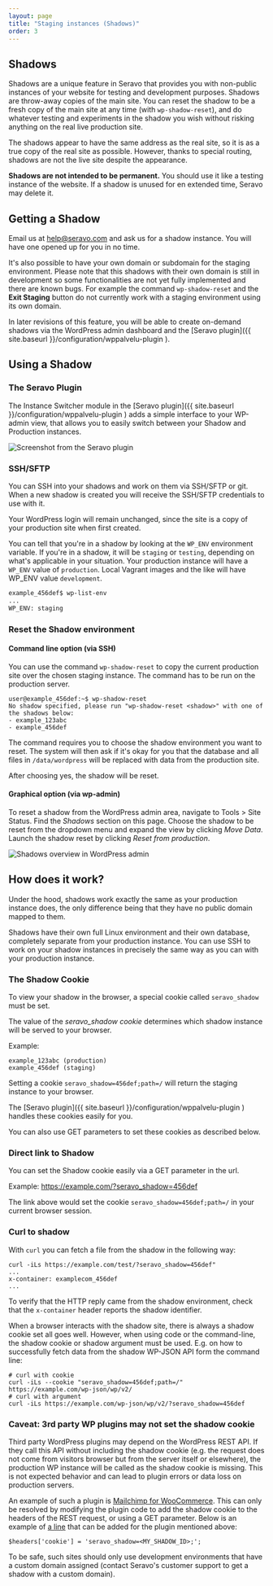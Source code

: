 ```yaml
---
layout: page
title: "Staging instances (Shadows)"
order: 3
---
```


## Shadows

Shadows are a unique feature in Seravo that provides you with non-public instances of your website for testing and development purposes. Shadows are throw-away copies of the main site. You can reset the shadow to be a fresh copy of the main site at any time (with `wp-shadow-reset`), and do whatever testing and experiments in the shadow you wish without risking anything on the real live production site.

The shadows appear to have the same address as the real site, so it is as a true copy of the real site as possible. However, thanks to special routing, shadows are not the live site despite the appearance.

**Shadows are not intended to be permanent.** You should use it like a testing instance of the website. If a shadow is unused for en extended time, Seravo may delete it.


## Getting a Shadow

Email us at [help@seravo.com](mailto:help@seravo.com) and ask us for a shadow instance. You will have one opened up for you in no time.

It's also possible to have your own domain or subdomain for the staging environment. Please note that this shadows with their own domain is still in development so some functionalities are not yet fully implemented and there are known bugs. For example the command `wp-shadow-reset` and the **Exit Staging** button do not currently work with a staging environment using its own domain.

In later revisions of this feature, you will be able to create on-demand shadows via the WordPress admin dashboard and the [Seravo plugin]({{ site.baseurl }}/configuration/wppalvelu-plugin ).

## Using a Shadow

### The Seravo Plugin

The Instance Switcher module in the [Seravo plugin]({{ site.baseurl }}/configuration/wppalvelu-plugin ) adds a simple interface to your WP-admin view, that allows you to easily switch between your Shadow and Production instances.

![Screenshot from the Seravo plugin]({{site.baseurl}}/images/instance-switcher.png)

### SSH/SFTP

You can SSH into your shadows and work on them via SSH/SFTP or git. When a new shadow is created you will receive the SSH/SFTP credentials to use with it.

Your WordPress login will remain unchanged, since the site is a copy of your production site when first created.

You can tell that you're in a shadow by looking at the `WP_ENV` environment variable. If you're in a shadow, it will be `staging` or `testing`, depending on what's applicable in your situation. Your production instance will have a `WP_ENV` value of `production`. Local Vagrant images and the like will have WP_ENV value `development`.

```bash
example_456def$ wp-list-env
...
WP_ENV: staging
```

### Reset the Shadow environment

#### Command line option (via SSH)

You can use the command `wp-shadow-reset` to copy the current production site over the chosen staging instance. The command has to be run on the production server.

```
user@example_456def:~$ wp-shadow-reset
No shadow specified, please run "wp-shadow-reset <shadow>" with one of the shadows below:
- example_123abc
- example_456def
```

The command requires you to choose the shadow environment you want to reset. The system will then ask if it's okay for you that the database and all files in `/data/wordpress` will be replaced with data from the production site.

After choosing yes, the shadow will be reset.

#### Graphical option (via wp-admin)

To reset a shadow from the WordPress admin area, navigate to Tools &gt; Site Status. Find the *Shadows* section on this page. Choose the shadow to be reset from the dropdown menu and expand the view by clicking *Move Data*. Launch the shadow reset by clicking *Reset from production*.

![Shadows overview in WordPress admin]({{site.baseurl}}/images/seravo-plugin-shadows.png)

## How does it work?

Under the hood, shadows work exactly the same as your production instance does, the only difference being that they have no public domain mapped to them.

Shadows have their own full Linux environment and their own database, completely separate from your production instance. You can use SSH to work on your shadow instances in precisely the same way as you can with your production instance.

### The Shadow Cookie

To view your shadow in the browser, a special cookie called `seravo_shadow` must be set.

The value of the *seravo_shadow cookie* determines which shadow instance will be served to your browser.

Example:

```
example_123abc (production)
example_456def (staging)
```

Setting a cookie `seravo_shadow=456def;path=/` will return the staging instance to your browser.

The [Seravo plugin]({{ site.baseurl }}/configuration/wppalvelu-plugin ) handles these cookies easily for you.

You can also use GET parameters to set these cookies as described below.

### Direct link to Shadow

You can set the Shadow cookie easily via a GET parameter in the url.

Example: https://example.com/?seravo_shadow=456def

The link above would set the cookie `seravo_shadow=456def;path=/` in your current browser session.

### Curl to shadow

With `curl` you can fetch a file from the shadow in the following way:

```
curl -iLs https://example.com/test/?seravo_shadow=456def"
...
x-container: examplecom_456def
...
```

To verify that the HTTP reply came from the shadow environment, check that the `x-container` header reports the shadow identifier.

When a browser interacts with the shadow site, there is always a shadow cookie set all goes well. However, when using code or the command-line, the shadow cookie or shadow argument must be used. E.g. on how to successfully fetch data from the shadow WP-JSON API form the command line:

```
# curl with cookie
curl -iLs --cookie "seravo_shadow=456def;path=/" https://example.com/wp-json/wp/v2/
# curl with argument
curl -iLs https://example.com/wp-json/wp/v2/?seravo_shadow=456def
```

### Caveat: 3rd party WP plugins may not set the shadow cookie

Third party WordPress plugins may depend on the WordPress REST API. If they call this API without including the shadow cookie (e.g. the request does not come from visitors browser but from the server itself or elsewhere), the production WP instance will be called as the shadow cookie is missing. This is not expected behavior and can lead to plugin errors or data loss on production servers.

An example of such a plugin is [Mailchimp for WooCommerce](https://wordpress.org/plugins/mailchimp-for-woocommerce/). This can only be resolved by modifying the plugin code to add the shadow cookie to the headers of the REST request, or using a GET parameter. Below is an example of [a line](https://github.com/mailchimp/mc-woocommerce/blob/master/bootstrap.php#L951) that can be added for the plugin mentioned above:
```
$headers['cookie'] = 'seravo_shadow=<MY_SHADOW_ID>;';
```

To be safe, such sites should only use development environments that have a custom domain assigned (contact Seravo's customer support to get a shadow with a custom domain).
